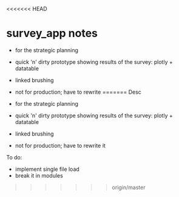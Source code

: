 <<<<<<< HEAD
# survey_app notes
* for the strategic planning 
* quick 'n' dirty prototype showing results of the survey: plotly + datatable 
* linked brushing
* not for production; have to rewrite
=======
Desc

* for the strategic planning 
* quick 'n' dirty prototype showing results of the survey: plotly + datatable 
* linked brushing
* not for production; have to rewrite it

To do:
- implement single file load
- break it in modules
>>>>>>> origin/master
